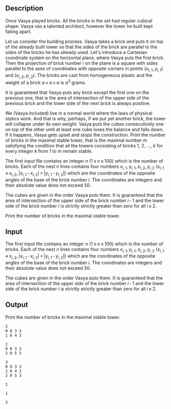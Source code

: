 ## Description

<div><p>Once Vasya played bricks. All the bricks in the set had regular cubical shape. Vasya vas a talented architect, however the tower he built kept falling apart.</p><p>Let us consider the building process. Vasya takes a brick and puts it on top of the already built tower so that the sides of the brick are parallel to the sides of the bricks he has already used. Let's introduce a Cartesian coordinate system on the horizontal plane, where Vasya puts the first brick. Then the projection of brick number <span class="tex-span"><i>i</i></span> on the plane is a square with sides parallel to the axes of coordinates with opposite corners in points <span class="tex-span">(<i>x</i><sub class="lower-index"><i>i</i>, 1</sub>, <i>y</i><sub class="lower-index"><i>i</i>, 1</sub>)</span> and <span class="tex-span">(<i>x</i><sub class="lower-index"><i>i</i>, 2</sub>, <i>y</i><sub class="lower-index"><i>i</i>, 2</sub>)</span>. The bricks are cast from homogeneous plastic and the weight of a brick <span class="tex-span"><i>a</i> × <i>a</i> × <i>a</i></span> is <span class="tex-span"><i>a</i><sup class="upper-index">3</sup></span> grams.</p><p>It is guaranteed that Vasya puts any brick except the first one on the previous one, that is the area of intersection of the upper side of the previous brick and the lower side of the next brick is always positive.</p><p>We (Vasya included) live in a normal world where the laws of physical statics work. And that is why, perhaps, if we put yet another brick, the tower will collapse under its own weight. Vasya puts the cubes consecutively one on top of the other until at least one cube loses the balance and falls down. If it happens, Vasya gets upset and stops the construction. Print the number of bricks in the maximal stable tower, that is the maximal number <span class="tex-span"><i>m</i></span> satisfying the condition that all the towers consisting of bricks 1, 2, ..., <span class="tex-span"><i>k</i></span> for every integer <span class="tex-span"><i>k</i></span> from 1 to <span class="tex-span"><i>m</i></span> remain stable.</p></div><div class="input-specification"><p>The first input file contains an integer <span class="tex-span"><i>n</i></span> (<span class="tex-span">1 ≤ <i>n</i> ≤ 100</span>) which is the number of bricks. Each of the next <span class="tex-span"><i>n</i></span> lines contains four numbers <span class="tex-span"><i>x</i><sub class="lower-index"><i>i</i>, 1</sub>, <i>y</i><sub class="lower-index"><i>i</i>, 1</sub>, <i>x</i><sub class="lower-index"><i>i</i>, 2</sub>, <i>y</i><sub class="lower-index"><i>i</i>, 2</sub></span> (<span class="tex-span"><i>x</i><sub class="lower-index"><i>i</i>, 1</sub> ≠ <i>x</i><sub class="lower-index"><i>i</i>, 2</sub>, |<i>x</i><sub class="lower-index"><i>i</i>, 1</sub> - <i>x</i><sub class="lower-index"><i>i</i>, 2</sub>| = |<i>y</i><sub class="lower-index"><i>i</i>, 1</sub> - <i>y</i><sub class="lower-index"><i>i</i>, 2</sub>|</span>) which are the coordinates of the opposite angles of the base of the brick number <span class="tex-span"><i>i</i></span>. The coordinates are integers and their absolute value does not exceed <span class="tex-span">50</span>. </p><p>The cubes are given in the order Vasya puts them. It is guaranteed that the area of intersection of the upper side of the brick number <span class="tex-span"><i>i</i> - 1</span> and the lower side of the brick number <span class="tex-span"><i>i</i></span> is strictly strictly greater than zero for all <span class="tex-span"><i>i</i> ≥ 2</span>.</p></div><div class="output-specification"><p>Print the number of bricks in the maximal stable tower.</p></div>

## Input

<p>The first input file contains an integer <span class="tex-span"><i>n</i></span> (<span class="tex-span">1 ≤ <i>n</i> ≤ 100</span>) which is the number of bricks. Each of the next <span class="tex-span"><i>n</i></span> lines contains four numbers <span class="tex-span"><i>x</i><sub class="lower-index"><i>i</i>, 1</sub>, <i>y</i><sub class="lower-index"><i>i</i>, 1</sub>, <i>x</i><sub class="lower-index"><i>i</i>, 2</sub>, <i>y</i><sub class="lower-index"><i>i</i>, 2</sub></span> (<span class="tex-span"><i>x</i><sub class="lower-index"><i>i</i>, 1</sub> ≠ <i>x</i><sub class="lower-index"><i>i</i>, 2</sub>, |<i>x</i><sub class="lower-index"><i>i</i>, 1</sub> - <i>x</i><sub class="lower-index"><i>i</i>, 2</sub>| = |<i>y</i><sub class="lower-index"><i>i</i>, 1</sub> - <i>y</i><sub class="lower-index"><i>i</i>, 2</sub>|</span>) which are the coordinates of the opposite angles of the base of the brick number <span class="tex-span"><i>i</i></span>. The coordinates are integers and their absolute value does not exceed <span class="tex-span">50</span>. </p><p>The cubes are given in the order Vasya puts them. It is guaranteed that the area of intersection of the upper side of the brick number <span class="tex-span"><i>i</i> - 1</span> and the lower side of the brick number <span class="tex-span"><i>i</i></span> is strictly strictly greater than zero for all <span class="tex-span"><i>i</i> ≥ 2</span>.</p>

## Output

<p>Print the number of bricks in the maximal stable tower.</p>





```input1
2
0 0 3 3
1 0 4 3

```




```input2
2
0 0 3 3
2 0 5 3

```




```input3
3
0 0 3 3
1 0 4 3
2 0 5 3

```




```output1
2

```




```output2
1

```




```output3
3

```


